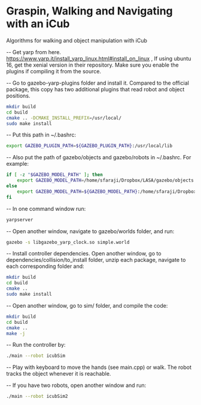 # Graspin, Walking and Navigating with an iCub
Algorithms for walking and object manipulation with iCub

-- Get yarp from here. https://www.yarp.it/install_yarp_linux.html#install_on_linux ,
If using ubuntu 16, get the xenial version in their repository. Make sure you enable the plugins if compiling it from the source.

-- Go to gazebo-yarp-plugins folder and install it. Compared to the official package, this copy has two additional plugins that read robot and object positions.

```bash
mkdir build
cd build
cmake .. -DCMAKE_INSTALL_PREFIX=/usr/local/
sudo make install
```

-- Put this path in ~/.bashrc:

```bash
export GAZEBO_PLUGIN_PATH=${GAZEBO_PLUGIN_PATH}:/usr/local/lib
```

-- Also put the path of gazebo/objects and gazebo/robots in ~/.bashrc. For example:

```bash
if [ -z "$GAZEBO_MODEL_PATH" ]; then
    export GAZEBO_MODEL_PATH=/home/sfaraji/Dropbox/LASA/gazebo/objects:/home/sfaraji/Dropbox/LASA/gazebo/robots
else
    export GAZEBO_MODEL_PATH=${GAZEBO_MODEL_PATH}:/home/sfaraji/Dropbox/LASA/gazebo/objects:/home/sfaraji/Dropbox/LASA/gazebo/robots
fi
```

-- In one command window run:

```bash
yarpserver
```

-- Open another window, navigate to gazebo/worlds folder, and run:

```bash
gazebo -s libgazebo_yarp_clock.so simple.world
```


-- Install controller dependencies. Open another window, go to dependencies/collision/to_install folder, unzip each package, navigate to each corresponding folder and:

```bash
mkdir build
cd build
cmake ..
sudo make install
```

-- Open another window, go to sim/ folder, and compile the code:

```bash
mkdir build
cd build
cmake ..
make -j
```

-- Run the controller by:

```bash
./main --robot icubSim
```

-- Play with keyboard to move the hands (see main.cpp) or walk. The robot tracks the object whenever it is reachable.

-- If you have two robots, open another window and run:

```bash
./main --robot icubSim2
```
